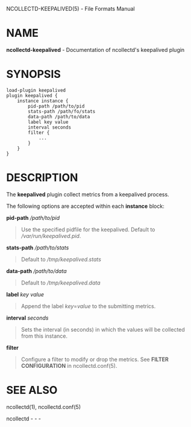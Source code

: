 NCOLLECTD-KEEPALIVED(5) - File Formats Manual

# NAME

**ncollectd-keepalived** - Documentation of ncollectd's keepalived plugin

# SYNOPSIS

	load-plugin keepalived
	plugin keepalived {
	    instance instance {
	        pid-path /path/to/pid
	        stats-path /path/fo/stats
	        data-path /path/to/data
	        label key value
	        interval seconds
	        filter {
	            ...
	        }
	    }
	}

# DESCRIPTION

The **keepalived** plugin collect metrics from a keepalived process.

The following options are accepted within each **instance** block:

**pid-path** */path/to/pid*

> Use the specified pidfile for the keepalived.
> Default to */var/run/keepalived.pid*.

**stats-path** */path/to/stats*

> Default to */tmp/keepalived.stats*

**data-path** */path/to/data*

> Default to */tmp/keepalived.data*

**label** *key* *value*

> Append the label *key*=*value* to the submitting metrics.

**interval** *seconds*

> Sets the interval (in seconds) in which the values will be collected
> from this instance.

**filter**

> Configure a filter to modify or drop the metrics.
> See **FILTER CONFIGURATION** in
> ncollectd.conf(5).

# SEE ALSO

ncollectd(1),
ncollectd.conf(5)

ncollectd - - -
